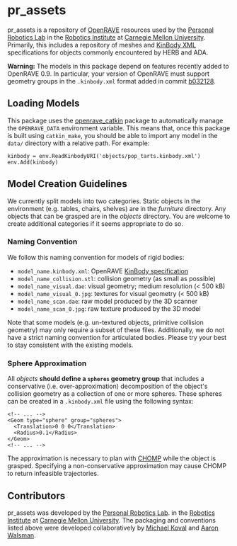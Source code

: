 # pr_assets
pr_assets is a repository of [OpenRAVE](http://openrave.org/) resources used by
the [Personal Robotics Lab](https://personalrobotics.ri.cmu.edu/) in the
[Robotics Institute](https://www.ri.cmu.edu/) at [Carnegie Mellon
University](http://www.cmu.edu/). Primarily, this includes a repository of
meshes and [KinBody XML](http://openrave.programmingvision.com/wiki/index.php/Format:XML)
specifications for objects commonly encountered by HERB and ADA.

**Warning:** The models in this package depend on features recently added to
OpenRAVE 0.9. In particular, your version of OpenRAVE must support geometry
groups in the `.kinbody.xml` format added in commit
[b032128](https://github.com/rdiankov/openrave/commit/b0321283fdd65ca7466f89bf7aefc17812267948).

## Loading Models

This package uses the
[openrave_catkin](https://github.com/personalrobotics/openrave_catkin) package
to automatically manage the `OPENRAVE_DATA` environment variable. This means
that, once this package is built using `catkin_make`, you should be able to
import any model in the `data/` directory with a relative path. For example:

    kinbody = env.ReadKinbodyURI('objects/pop_tarts.kinbody.xml')
    env.Add(kinbody)

## Model Creation Guidelines

We currently split models into two categories. Static objects in the
environment (e.g. tables, chairs, shelves) are in the *furniture* directory.
Any objects that can be grasped are in the *objects* directory. You are welcome
to create additional categories if it seems appropriate to do so.

### Naming Convention

We follow this naming convention for models of rigid bodies:

- `model_name.kinbody.xml`: OpenRAVE [KinBody specification](http://openrave.programmingvision.com/wiki/index.php/Format:XML)
- `model_name_collision.stl`: collision geometry (as small as possible)
- `model_name_visual.dae`: visual geometry; medium resolution (< 500 kB)
- `model_name_visual_0.jpg`: textures for visual geometry (< 500 kB)
- `model_name_scan.dae`: raw model produced by the 3D scanner
- `model_name_scan_0.jpg`: raw texture produced by the 3D model

Note that some models (e.g. un-textured objects, primitive collision geometry)
may only require a subset of these files. Additionally, we do not have a strict
naming convention for articulated bodies. Please try your best to stay
consistent with the existing models.

### Sphere Approximation

All *objects* **should define a `spheres` geometry group** that includes a
conservative (i.e.  over-approximation) decomposition of the object's collision
geometry as a collection of one or more spheres. These spheres can be created
in a `.kinbody.xml` file using the following syntax:

    <!-- ... -->
    <Geom type="sphere" group="spheres">
      <Translation>0 0 0</Translation>
      <Radius>0.1</Radius>
    </Geom>
    <!-- ... -->

The approximation is necessary to plan with
[CHOMP](https://github.com/personalrobotics/or_cdchomp) while the object is
grasped. Specifying a non-conservative approximation may cause CHOMP to return
infeasible trajectories.

## Contributors

pr_assets was developed by the [Personal Robotics Lab](https://personalrobotics.cs.washington.edu).
in the [Robotics Institute](http://ri.cmu.edu) at [Carnegie Mellon University](http://www.cmu.edu).
The packaging and conventions listed above were developed collaboratively by
[Michael Koval](http://mkoval.org) and [Aaron Walsman](http://www.ri.cmu.edu/person.html?person_id=3158).
